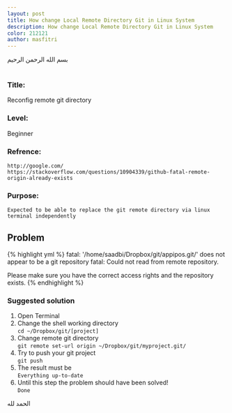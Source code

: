 ```yaml
---
layout: post
title: How change Local Remote Directory Git in Linux System
description: How change Local Remote Directory Git in Linux System
color: 212121
author: masfitri
---
```

بسم الله الرحمن الرحيم
<br/><br/>
### Title: 
Reconfig remote git directory<br/>

### Level: 
Beginner<br/>

### Refrence:
`http://google.com/`<br/>
`https://stackoverflow.com/questions/10904339/github-fatal-remote-origin-already-exists`

### Purpose:
`Expected to be able to replace the git remote directory via linux terminal independently`

## Problem
{% highlight yml %}
fatal: '/home/saadbi/Dropbox/git/appipos.git/' does not appear to be a git repository
fatal: Could not read from remote repository.

Please make sure you have the correct access rights
and the repository exists.
{% endhighlight %}

### Suggested solution

1. Open Terminal
2. Change the shell working directory<br/>
	`cd ~/Dropbox/git/[project]`
3. Change remote git directory<br/>
	`git remote set-url origin ~/Dropbox/git/myproject.git/`
4. Try to push your git project<br/>
	`git push`
5. The result must be<br/>
	`Everything up-to-date`
6. Until this step the problem should have been solved!<br/>
	`Done`

الحمد لله
